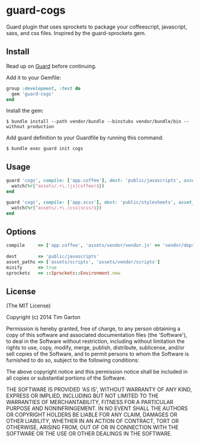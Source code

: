 guard-cogs
==========

Guard plugin that uses sprockets to package your coffeescript, javascript, sass, and css files.  Inspired by the guard-sprockets gem.

## Install

Read up on [Guard](https://github.com/guard/guard) before continuing.

Add it to your Gemfile:

```ruby
group :development, :test do
  gem 'guard-cogs'
end
```

Install the gem:

```
$ bundle install --path vendor/bundle --binstubs vendor/bundle/bin --without production
```

Add guard definition to your Guardfile by running this command:

```
$ bundle exec guard init cogs
```

## Usage

``` ruby
guard 'cogs', compile: ['app.coffee'], dest: 'public/javascripts', asset_paths: ['assets/scripts', 'assets/vendor/scripts'] do
  watch(%r{^assets/.+\.(js|coffee)$})
end

guard 'cogs', compile: ['app.scss'], dest: 'public/stylesheets', asset_paths: ['assets/stylesheets', 'assets/vendor/stylesheets'] do
  watch(%r{^assets/.+\.(css|scss)$})
end
```

## Options

``` ruby
compile     => ['app.coffee', 'assets/vendor/vendor.js' => 'vendor/deps.js'] # Array of files to generate in "dest".  Use a hash if you want generated filename
                                                                             # to be different than the source filename. Defaults to all watched files.
dest        => 'public/javascripts'                                          # Output folder. Defaults to '.'
asset_paths => ['assets/scripts', 'assets/vendor/scripts']                   # Array of folders containing assets.  Defaults to ['.']
minify      => true                                                          # Minify generated files (uglifier for javascript, yui-compressor for stylesheets)
sprockets   => ::Sprockets::Environment.new                                  # Sprockets environment.  Defaults to ::Sprockets::Environment.new
```

## License
(The MIT License)

Copyright (c) 2014 Tim Garton

Permission is hereby granted, free of charge, to any person obtaining a copy of this software and associated documentation files (the 'Software'), to deal in the Software without restriction, including without limitation the rights to use, copy, modify, merge, publish, distribute, sublicense, and/or sell copies of the Software, and to permit persons to whom the Software is furnished to do so, subject to the following conditions:

The above copyright notice and this permission notice shall be included in all copies or substantial portions of the Software.

THE SOFTWARE IS PROVIDED 'AS IS', WITHOUT WARRANTY OF ANY KIND, EXPRESS OR IMPLIED, INCLUDING BUT NOT LIMITED TO THE WARRANTIES OF MERCHANTABILITY, FITNESS FOR A PARTICULAR PURPOSE AND NONINFRINGEMENT. IN NO EVENT SHALL THE AUTHORS OR COPYRIGHT HOLDERS BE LIABLE FOR ANY CLAIM, DAMAGES OR OTHER LIABILITY, WHETHER IN AN ACTION OF CONTRACT, TORT OR OTHERWISE, ARISING FROM, OUT OF OR IN CONNECTION WITH THE SOFTWARE OR THE USE OR OTHER DEALINGS IN THE SOFTWARE.
